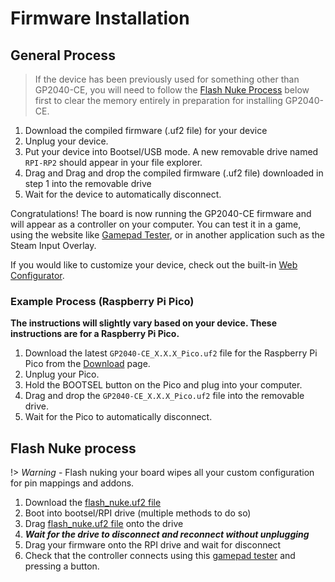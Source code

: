 # Firmware Installation

## General Process

> If the device has been previously used for something other than GP2040-CE, you will need to follow the [Flash Nuke Process](#flash-nuke-process) below first to clear the memory entirely in preparation for installing GP2040-CE.

1. Download the compiled firmware (.uf2 file) for your device
2. Unplug your device.
3. Put your device into Bootsel/USB mode. A new removable drive named `RPI-RP2` should appear in your file explorer.
4. Drag and Drag and drop the compiled firmware (.uf2 file) downloaded in step 1 into the removable drive
5. Wait for the device to automatically disconnect.

Congratulations! The board is now running the GP2040-CE firmware and will appear as a controller on your computer. You can test it in a game, using the website like [Gamepad Tester](https://gamepad-tester.com/), or in another application such as the Steam Input Overlay.

If you would like to customize your device, check out the built-in [Web Configurator](web-configurator).

### Example Process (Raspberry Pi Pico)

**The instructions will slightly vary based on your device. These instructions are for a Raspberry Pi Pico.**

1. Download the latest `GP2040-CE_X.X.X_Pico.uf2` file for the Raspberry Pi Pico from the [Download](downloads/download-page) page.
2. Unplug your Pico.
3. Hold the BOOTSEL button on the Pico and plug into your computer.
4. Drag and drop the `GP2040-CE_X.X.X_Pico.uf2` file into the removable drive.
5. Wait for the Pico to automatically disconnect.

## Flash Nuke process

!> *Warning* - Flash nuking your board wipes all your custom configuration for pin mappings and addons.

1. Download the [flash_nuke.uf2 file](https://raw.githubusercontent.com/OpenStickCommunity/GP2040-CE/main/docs/downloads/flash_nuke.uf2)
2. Boot into bootsel/RPI drive (multiple methods to do so)
3. Drag [flash_nuke.uf2 file](https://raw.githubusercontent.com/OpenStickCommunity/GP2040-CE/main/docs/downloads/flash_nuke.uf2) onto the drive
4. ***Wait for the drive to disconnect and reconnect without unplugging***
5. Drag your firmware onto the RPI drive and wait for disconnect
6. Check that the controller connects using this [gamepad tester](https://hardwaretester.com/gamepad) and pressing a button.

